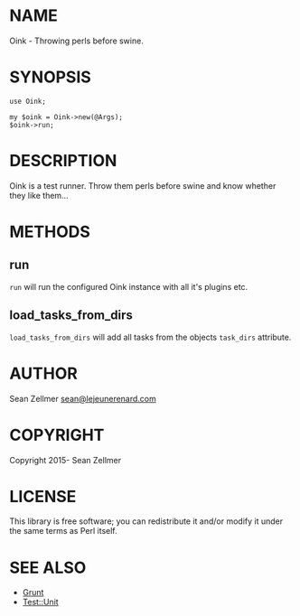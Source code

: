 # NAME

Oink - Throwing perls before swine.

# SYNOPSIS

    use Oink;

    my $oink = Oink->new(@Args);
    $oink->run;

# DESCRIPTION

Oink is a test runner. Throw them perls before swine and know whether they like them...

# METHODS

## run

`run` will run the configured Oink instance with all it's plugins etc.

## load\_tasks\_from\_dirs

`load_tasks_from_dirs` will add all tasks from the objects `task_dirs` attribute.

# AUTHOR

Sean Zellmer <sean@lejeunerenard.com>

# COPYRIGHT

Copyright 2015- Sean Zellmer

# LICENSE

This library is free software; you can redistribute it and/or modify
it under the same terms as Perl itself.

# SEE ALSO

- [Grunt](http://gruntjs.com/)
- [Test::Unit](https://metacpan.org/pod/Test::Unit)

